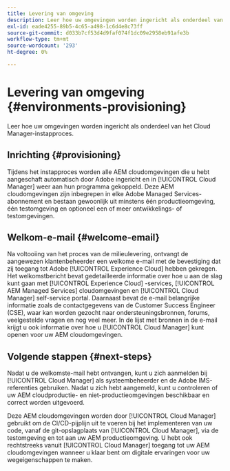 ```yaml
---
title: Levering van omgeving
description: Leer hoe uw omgevingen worden ingericht als onderdeel van het Cloud Manager-instapproces.
exl-id: eade4255-89b5-4c65-a498-1c6d4e8c73ff
source-git-commit: d033b7cf53d4d9faf074f1dc09e2958eb91afe3b
workflow-type: tm+mt
source-wordcount: '293'
ht-degree: 0%

---
```



# Levering van omgeving {#environments-provisioning}

Leer hoe uw omgevingen worden ingericht als onderdeel van het Cloud Manager-instapproces.

## Inrichting {#provisioning}

Tijdens het instapproces worden alle AEM cloudomgevingen die u hebt aangeschaft automatisch door Adobe ingericht en in [!UICONTROL Cloud Manager] weer aan hun programma gekoppeld. Deze AEM cloudomgevingen zijn inbegrepen in elke Adobe Managed Services-abonnement en bestaan gewoonlijk uit minstens één productieomgeving, één testomgeving en optioneel een of meer ontwikkelings- of testomgevingen.

## Welkom-e-mail {#welcome-email}

Na voltooiing van het proces van de milieulevering, ontvangt de aangewezen klantenbeheerder een welkome e-mail met de bevestiging dat zij toegang tot Adobe [!UICONTROL Experience Cloud] hebben gekregen. Het welkomstbericht bevat gedetailleerde informatie over hoe u aan de slag kunt gaan met [!UICONTROL Experience Cloud] -services, [!UICONTROL AEM Managed Services] cloudomgevingen en [!UICONTROL Cloud Manager] self-service portal. Daarnaast bevat de e-mail belangrijke informatie zoals de contactgegevens van de Customer Success Engineer (CSE), waar kan worden gezocht naar ondersteuningsbronnen, forums, veelgestelde vragen en nog veel meer. In de lijst met bronnen in de e-mail krijgt u ook informatie over hoe u [!UICONTROL Cloud Manager] kunt openen voor uw AEM cloudomgevingen.

## Volgende stappen {#next-steps}

Nadat u de welkomste-mail hebt ontvangen, kunt u zich aanmelden bij [!UICONTROL Cloud Manager] als systeembeheerder en de Adobe IMS-referenties gebruiken. Nadat u zich hebt aangemeld, kunt u controleren of uw AEM cloudproductie- en niet-productieomgevingen beschikbaar en correct worden uitgevoerd.

Deze AEM cloudomgevingen worden door [!UICONTROL Cloud Manager] gebruikt om de CI/CD-pijplijn uit te voeren bij het implementeren van uw code, vanaf de git-opslagplaats van [!UICONTROL Cloud Manager], via de testomgeving en tot aan uw AEM productieomgeving. U hebt ook rechtstreeks vanuit [!UICONTROL Cloud Manager] toegang tot uw AEM cloudomgevingen wanneer u klaar bent om digitale ervaringen voor uw wegeigenschappen te maken.
